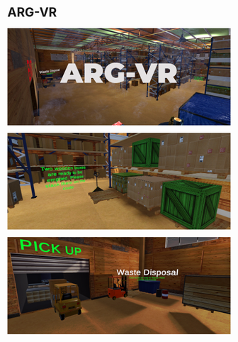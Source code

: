 # ARG-VR

 ![ARG-VR](https://github.com/rehtsira/ARG-VR/blob/master/ARG-VR-Snap/ARG-VR.PNG)
 
 ![stack](https://github.com/rehtsira/ARG-VR/blob/master/ARG-VR-Snap/stack.png)
 
 ![waste](https://github.com/rehtsira/ARG-VR/blob/master/ARG-VR-Snap/waste.png)
